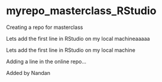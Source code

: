 # myrepo_masterclass_RStudio
Creating a repo for masterclass



Lets add the first line in RStudio on my local machineaaaaa




Lets add the first line in RStudio on my local machine


Adding a line in the online repo...



Added by Nandan

